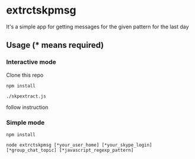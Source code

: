 # extrctskpmsg

It's a simple app for getting messages for the given pattern for the last day

## Usage (* means required)

### Interactive mode

Clone this repo

`npm install`

`./skpextract.js`

follow instruction

### Simple mode

`npm install`

`node extrctskpmsg [*your_user_home] [*your_skype_login] [*group_chat_topic] [*javascript_regexp_pattern]`